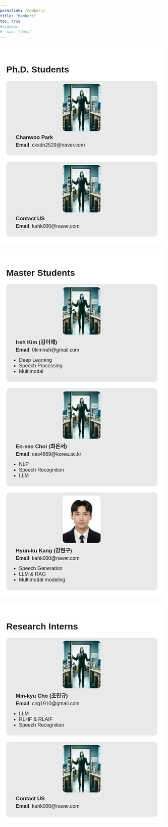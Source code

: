```yaml
---
permalink: /members/
title: "Members"
toc: true
#sidebar:
#  nav: "docs"
---
```

<!-- Members will be added here.


## Professor
### Chanwoo Kim

## Ph. D. Students

## M. S. Students -->

<html lang="en">
<head>
<meta charset="UTF-8">
<meta name="viewport" content="width=device-width, initial-scale=1.0">
<title>Ph.D. Students</title>
<style>
  body { font-family: Arial, sans-serif; margin: 0; padding: 0; }
  .container { width: 95%; max-width: 1000px; margin: 20px auto; padding: 20px; background-color: #fff; }
  .profile { display: grid; grid-template-columns: repeat(auto-fill, minmax(250px, 1fr)); gap: 20px; }
  .student { background: #e9e9e9; padding: 10px; border-radius: 10px; }
  .info { margin-left: 20px; margin-top: 10px;}
  .name { font-size: 17px; font-weight: bold; }
  .email { margin-top: 5px; font-size: 16px; }
  ul { padding-left: 10px; text-align: left; }
  .container li { font-size: 16px !important;}
  .student img { width: 120px; height: 150px; object-fit:cover; border-radius: 10px; display: block; margin: 0 auto; }
</style>
</head>
<body>
<div class="container">
  <h1>Ph.D. Students</h1>
  <div class="profile">
    <div class="student">
      <img src="../assets/images/member/someone.PNG" alt="hyunku Kang">
      <div class="info">
        <div class="name">Chanwoo Park</div>
        <div class="email"><strong>Email</strong>: cksdn2529@naver.com</div>
        <ul>
          <!-- <li>Multimodal</li>
          <li>Brain-Computer Interface</li>
          <li>Natural Language Processing</li> -->
        </ul>
      </div>
    </div>
    <div class="student">
      <img src="../assets/images/member/someone.PNG" alt="hyunku Kang">
      <div class="info">
        <div class="name">Contact US</div>
        <div class="email"><strong>Email</strong>: kahk000@naver.com</div>
        <ul>
          <!-- <li>Continuous vital signal analysis</li>
          <li>Sedation level monitoring</li> -->
        </ul>
      </div>
    </div>
    <!-- Repeat for other students -->
  </div>
</div>
<div class="container">
  <h1>Master Students</h1>
    <div class="profile">
    <div class="student">
      <img src="../assets/images/member/someone.PNG" alt="hyunku Kang">
      <div class="info">
        <div class="name">Ireh Kim (김이레)</div>
        <div class="email"><strong>Email</strong>: 0kimireh@gmail.com</div>
        <ul>
          <li>Deep Learning</li>
          <li>Speech Processing</li>
          <li>Multimodal</li>
        </ul>
      </div>
    </div>
    <div class="student">
      <img src="../assets/images/member/someone.PNG" alt="hyunku Kang">
      <div class="info">
        <div class="name">En-seo Choi (최은서)</div>
        <div class="email"><strong>Email</strong>: ces4669@korea.ac.kr</div>
        <ul>
          <li>NLP</li>
          <li>Speech Recognition</li>
          <li>LLM</li>
        </ul>
      </div>
    </div>
    <div class="student">
      <img src="../assets/images/member/hyunku.jpg" alt="hyunku Kang">
      <div class="info">
        <div class="name">Hyun-ku Kang (강현구)</div>
        <div class="email"><strong>Email</strong>: kahk000@naver.com</div>
        <ul>
          <li>Speech Generation</li>
          <li>LLM & RAG</li>
          <li>Multimodal modeling</li>
        </ul>
      </div>
    </div>
    <!-- Repeat for other students -->
  </div>
</div>
<div class="container">
  <h1>Research Interns</h1>
    <div class="profile">
    <div class="student">
      <img src="../assets/images/member/someone.PNG" alt="hyunku Kang">
      <div class="info">
        <div class="name">Min-kyu Cho (조민규)</div>
        <div class="email"><strong>Email</strong>: cng1910@gmail.com</div>
        <ul>
          <li>LLM</li>
          <li>RLHF & RLAIF</li>
          <li>Speech Recognition</li>
        </ul>
      </div>
    </div>
    <div class="student">
      <img src="../assets/images/member/someone.PNG" alt="hyunku Kang">
      <div class="info">
        <div class="name">Contact US</div>
        <div class="email"><strong>Email</strong>: kahk000@naver.com</div>
        <ul>
          <!-- <li>Continuous vital signal analysis</li>
          <li>Sedation level monitoring</li> -->
        </ul>
      </div>
    </div>
    <!-- Repeat for other students -->
  </div>
</div>
</body>
</html>
